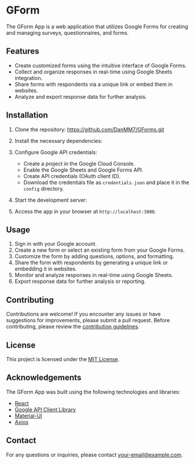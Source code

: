 # GForm 

The GForm App is a web application that utilizes Google Forms for creating and managing surveys, questionnaires, and forms.

## Features

- Create customized forms using the intuitive interface of Google Forms.
- Collect and organize responses in real-time using Google Sheets integration.
- Share forms with respondents via a unique link or embed them in websites.
- Analyze and export response data for further analysis.

## Installation

1. Clone the repository:
  https://github.com/DanMM7/GForms.git

2. Install the necessary dependencies:


3. Configure Google API credentials:

   - Create a project in the Google Cloud Console.
   - Enable the Google Sheets and Google Forms API.
   - Create API credentials (OAuth client ID).
   - Download the credentials file as `credentials.json` and place it in the `config` directory.

4. Start the development server:


5. Access the app in your browser at `http://localhost:3000`.

## Usage

1. Sign in with your Google account.
2. Create a new form or select an existing form from your Google Forms.
3. Customize the form by adding questions, options, and formatting.
4. Share the form with respondents by generating a unique link or embedding it in websites.
5. Monitor and analyze responses in real-time using Google Sheets.
6. Export response data for further analysis or reporting.

## Contributing

Contributions are welcome! If you encounter any issues or have suggestions for improvements, please submit a pull request. Before contributing, please review the [contribution guidelines](CONTRIBUTING.md).

## License

This project is licensed under the [MIT License](LICENSE).

## Acknowledgements

The GForm App was built using the following technologies and libraries:

- [React](https://reactjs.org/)
- [Google API Client Library](https://developers.google.com/api-client-library)
- [Material-UI](https://material-ui.com/)
- [Axios](https://github.com/axios/axios)

## Contact

For any questions or inquiries, please contact [your-email@example.com](mailto:your-email@example.com).
